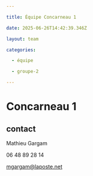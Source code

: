```yaml
---

title: Équipe Concarneau 1

date: 2025-06-26T14:42:39.346Z

layout: team

categories:

  - équipe

  - groupe-2

---
```


# Concarneau 1



## contact 

Mathieu Gargam

 06 48 89 28 14

mgargam@laposte.net

